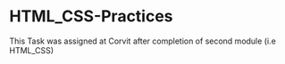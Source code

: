 # HTML_CSS-Practices
This Task was assigned at Corvit after completion of second module (i.e HTML_CSS)
